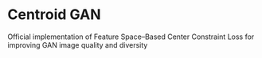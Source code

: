 # Centroid GAN
Official implementation of Feature Space–Based Center Constraint Loss for improving GAN image quality and diversity
